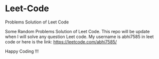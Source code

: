 # Leet-Code
Problems Solution of Leet Code


Some Random Problems Solution of Leet Code. This repo will be update when I will solve any question Leet code.
My username is abhi7585 in leet code or here is the link: https://leetcode.com/abhi7585/

Happy Coding !!!
